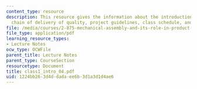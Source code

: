 ```yaml
---
content_type: resource
description: This resource gives the information about the introduction to assemblies,
  chain of delivery of quality, project guidelines, class schedule, and make-buy complexity.
file: /media/courses/2-875-mechanical-assembly-and-its-role-in-product-development-fall-2004/1224bb263d4ddadaee6b3d1a3d1d4ae6_class1_intro_04.pdf
file_type: application/pdf
learning_resource_types:
- Lecture Notes
ocw_type: OCWFile
parent_title: Lecture Notes
parent_type: CourseSection
resourcetype: Document
title: class1_intro_04.pdf
uid: 1224bb26-3d4d-dada-ee6b-3d1a3d1d4ae6
---
```

